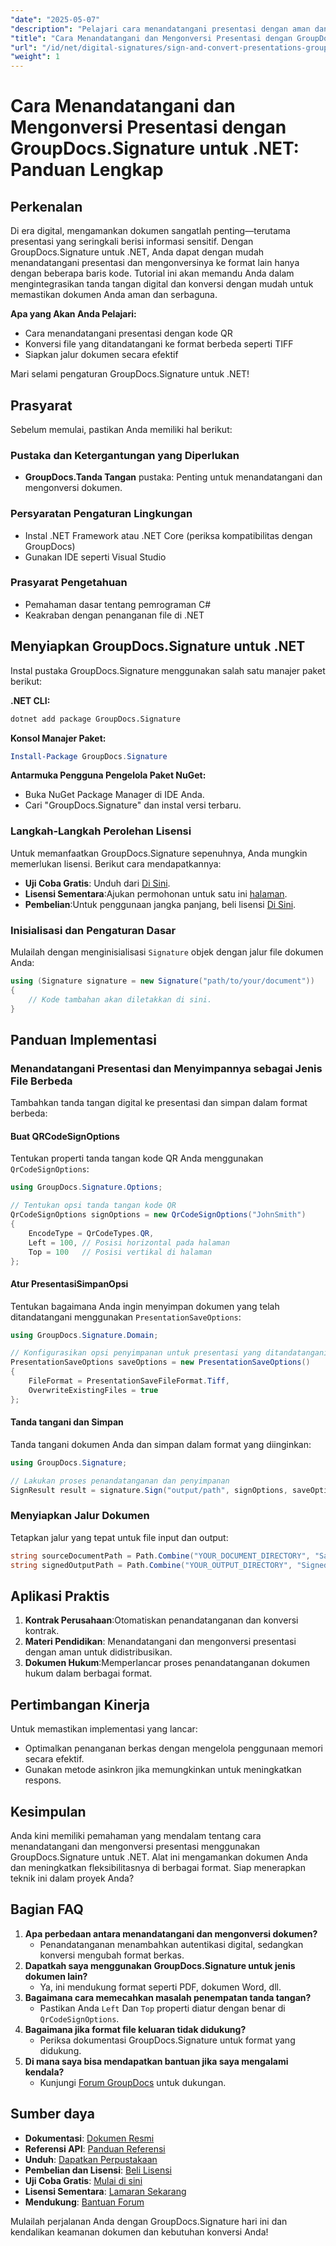 ```yaml
---
"date": "2025-05-07"
"description": "Pelajari cara menandatangani presentasi dengan aman dan mengonversinya menggunakan GroupDocs.Signature untuk .NET. Panduan ini mencakup penandatanganan kode QR, konversi file, dan pengaturan jalur dokumen."
"title": "Cara Menandatangani dan Mengonversi Presentasi dengan GroupDocs.Signature untuk .NET&#58; Panduan Lengkap"
"url": "/id/net/digital-signatures/sign-and-convert-presentations-groupdocs-signature-net/"
"weight": 1
---
```


# Cara Menandatangani dan Mengonversi Presentasi dengan GroupDocs.Signature untuk .NET: Panduan Lengkap

## Perkenalan

Di era digital, mengamankan dokumen sangatlah penting—terutama presentasi yang seringkali berisi informasi sensitif. Dengan GroupDocs.Signature untuk .NET, Anda dapat dengan mudah menandatangani presentasi dan mengonversinya ke format lain hanya dengan beberapa baris kode. Tutorial ini akan memandu Anda dalam mengintegrasikan tanda tangan digital dan konversi dengan mudah untuk memastikan dokumen Anda aman dan serbaguna.

**Apa yang Akan Anda Pelajari:**
- Cara menandatangani presentasi dengan kode QR
- Konversi file yang ditandatangani ke format berbeda seperti TIFF
- Siapkan jalur dokumen secara efektif

Mari selami pengaturan GroupDocs.Signature untuk .NET!

## Prasyarat

Sebelum memulai, pastikan Anda memiliki hal berikut:

### Pustaka dan Ketergantungan yang Diperlukan
- **GroupDocs.Tanda Tangan** pustaka: Penting untuk menandatangani dan mengonversi dokumen.
  
### Persyaratan Pengaturan Lingkungan
- Instal .NET Framework atau .NET Core (periksa kompatibilitas dengan GroupDocs)
- Gunakan IDE seperti Visual Studio

### Prasyarat Pengetahuan
- Pemahaman dasar tentang pemrograman C#
- Keakraban dengan penanganan file di .NET

## Menyiapkan GroupDocs.Signature untuk .NET

Instal pustaka GroupDocs.Signature menggunakan salah satu manajer paket berikut:

**.NET CLI:**
```bash
dotnet add package GroupDocs.Signature
```

**Konsol Manajer Paket:**
```powershell
Install-Package GroupDocs.Signature
```

**Antarmuka Pengguna Pengelola Paket NuGet:**
- Buka NuGet Package Manager di IDE Anda.
- Cari "GroupDocs.Signature" dan instal versi terbaru.

### Langkah-Langkah Perolehan Lisensi

Untuk memanfaatkan GroupDocs.Signature sepenuhnya, Anda mungkin memerlukan lisensi. Berikut cara mendapatkannya:
- **Uji Coba Gratis**: Unduh dari [Di Sini](https://releases.groupdocs.com/signature/net/).
- **Lisensi Sementara**:Ajukan permohonan untuk satu ini [halaman](https://purchase.groupdocs.com/temporary-license/).
- **Pembelian**:Untuk penggunaan jangka panjang, beli lisensi [Di Sini](https://purchase.groupdocs.com/buy).

### Inisialisasi dan Pengaturan Dasar

Mulailah dengan menginisialisasi `Signature` objek dengan jalur file dokumen Anda:

```csharp
using (Signature signature = new Signature("path/to/your/document"))
{
    // Kode tambahan akan diletakkan di sini.
}
```

## Panduan Implementasi

### Menandatangani Presentasi dan Menyimpannya sebagai Jenis File Berbeda

Tambahkan tanda tangan digital ke presentasi dan simpan dalam format berbeda:

#### Buat QRCodeSignOptions
Tentukan properti tanda tangan kode QR Anda menggunakan `QrCodeSignOptions`:

```csharp
using GroupDocs.Signature.Options;

// Tentukan opsi tanda tangan kode QR
QrCodeSignOptions signOptions = new QrCodeSignOptions("JohnSmith")
{
    EncodeType = QrCodeTypes.QR,
    Left = 100, // Posisi horizontal pada halaman
    Top = 100   // Posisi vertikal di halaman
};
```

#### Atur PresentasiSimpanOpsi
Tentukan bagaimana Anda ingin menyimpan dokumen yang telah ditandatangani menggunakan `PresentationSaveOptions`:

```csharp
using GroupDocs.Signature.Domain;

// Konfigurasikan opsi penyimpanan untuk presentasi yang ditandatangani
PresentationSaveOptions saveOptions = new PresentationSaveOptions()
{
    FileFormat = PresentationSaveFileFormat.Tiff,
    OverwriteExistingFiles = true
};
```

#### Tanda tangani dan Simpan
Tanda tangani dokumen Anda dan simpan dalam format yang diinginkan:

```csharp
using GroupDocs.Signature;

// Lakukan proses penandatanganan dan penyimpanan
SignResult result = signature.Sign("output/path", signOptions, saveOptions);
```

### Menyiapkan Jalur Dokumen
Tetapkan jalur yang tepat untuk file input dan output:

```csharp
string sourceDocumentPath = Path.Combine("YOUR_DOCUMENT_DIRECTORY", "Sample_Document.docx");
string signedOutputPath = Path.Combine("YOUR_OUTPUT_DIRECTORY", "SignedDocuments", "Signed_Document.pdf");
```

## Aplikasi Praktis
1. **Kontrak Perusahaan**:Otomatiskan penandatanganan dan konversi kontrak.
2. **Materi Pendidikan**: Menandatangani dan mengonversi presentasi dengan aman untuk didistribusikan.
3. **Dokumen Hukum**:Memperlancar proses penandatanganan dokumen hukum dalam berbagai format.

## Pertimbangan Kinerja
Untuk memastikan implementasi yang lancar:
- Optimalkan penanganan berkas dengan mengelola penggunaan memori secara efektif.
- Gunakan metode asinkron jika memungkinkan untuk meningkatkan respons.

## Kesimpulan
Anda kini memiliki pemahaman yang mendalam tentang cara menandatangani dan mengonversi presentasi menggunakan GroupDocs.Signature untuk .NET. Alat ini mengamankan dokumen Anda dan meningkatkan fleksibilitasnya di berbagai format. Siap menerapkan teknik ini dalam proyek Anda?

## Bagian FAQ
1. **Apa perbedaan antara menandatangani dan mengonversi dokumen?**
   - Penandatanganan menambahkan autentikasi digital, sedangkan konversi mengubah format berkas.
2. **Dapatkah saya menggunakan GroupDocs.Signature untuk jenis dokumen lain?**
   - Ya, ini mendukung format seperti PDF, dokumen Word, dll.
3. **Bagaimana cara memecahkan masalah penempatan tanda tangan?**
   - Pastikan Anda `Left` Dan `Top` properti diatur dengan benar di `QrCodeSignOptions`.
4. **Bagaimana jika format file keluaran tidak didukung?**
   - Periksa dokumentasi GroupDocs.Signature untuk format yang didukung.
5. **Di mana saya bisa mendapatkan bantuan jika saya mengalami kendala?**
   - Kunjungi [Forum GroupDocs](https://forum.groupdocs.com/c/signature/) untuk dukungan.

## Sumber daya
- **Dokumentasi**: [Dokumen Resmi](https://docs.groupdocs.com/signature/net/)
- **Referensi API**: [Panduan Referensi](https://reference.groupdocs.com/signature/net/)
- **Unduh**: [Dapatkan Perpustakaan](https://releases.groupdocs.com/signature/net/)
- **Pembelian dan Lisensi**: [Beli Lisensi](https://purchase.groupdocs.com/buy)
- **Uji Coba Gratis**: [Mulai di sini](https://releases.groupdocs.com/signature/net/)
- **Lisensi Sementara**: [Lamaran Sekarang](https://purchase.groupdocs.com/temporary-license/)
- **Mendukung**: [Bantuan Forum](https://forum.groupdocs.com/c/signature/)

Mulailah perjalanan Anda dengan GroupDocs.Signature hari ini dan kendalikan keamanan dokumen dan kebutuhan konversi Anda!